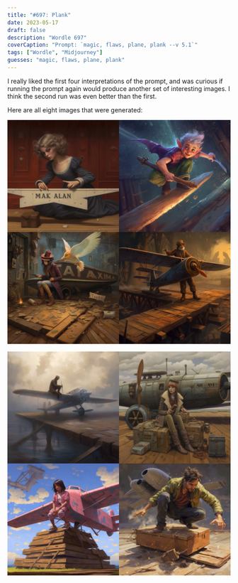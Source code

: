```yaml
---
title: "#697: Plank"
date: 2023-05-17
draft: false
description: "Wordle 697"
coverCaption: "Prompt: `magic, flaws, plane, plank --v 5.1`"
tags: ["Wordle", "Midjourney"]
guesses: "magic, flaws, plane, plank"
---
```


I really liked the first four interpretations of the prompt, and was curious if running the prompt again would produce another set of interesting images. I think the second run was even better than the first.

Here are all eight images that were generated:

![Four AI interpretations of the 'magic, flaws, plane, plank' prompt.](697_4up_1.jpg "The initial four options.")

![Four more AI interpretations of the 'magic, flaws, plane, plank' prompt.](697_4up_2.jpg "The second set.")
